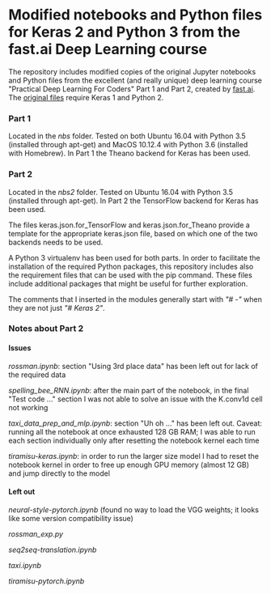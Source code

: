 # Modified notebooks and Python files for Keras 2 and Python 3 from the fast.ai Deep Learning course
The repository includes modified copies of the original Jupyter notebooks and Python files from the excellent
(and really unique) deep learning course "Practical Deep Learning For Coders" Part 1 and Part 2,
created by [fast.ai](http://fast.ai). The [original files](https://github.com/fastai/courses)
require Keras 1 and Python 2.

### Part 1
Located in the _nbs_ folder. Tested on both Ubuntu 16.04 with Python 3.5 (installed through apt-get) and
MacOS 10.12.4 with Python 3.6 (installed with Homebrew). In Part 1 the Theano backend for Keras has been used. 

### Part 2
Located in the _nbs2_ folder. Tested on Ubuntu 16.04 with Python 3.5 (installed through apt-get). In Part 2 the TensorFlow backend for Keras has been used.  

The files keras.json.for\_TensorFlow and keras.json.for\_Theano provide a template for the appropriate keras.json file, based on which one of the two backends needs to be used.

A Python 3 virtualenv has been used for both parts. In order to facilitate the installation of the required Python packages, this repository includes 
also the requirement files that can be used with the pip command. These files include additional packages that might be useful for further exploration.  

The comments that I inserted in the modules generally start with *"# -"* when they are not just *"# Keras 2"*.

### Notes about Part 2
#### Issues 
*rossman.ipynb*: section "Using 3rd place data" has been left out for lack of the required data

*spelling_bee_RNN.ipynb*: after the main part of the notebook, in the final "Test code ..." section I was not able to solve an issue with the K.conv1d cell not working 

*taxi_data_prep_and_mlp.ipynb*: section "Uh oh ..." has been left out. Caveat: running all the notebook at once exhausted 128 GB RAM; I was able to run each section individually only after resetting the notebook kernel each time

*tiramisu-keras.ipynb*: in order to run the larger size model I had to reset the notebook kernel in order to free up enough GPU memory (almost 12 GB) and jump directly to the model

#### Left out
*neural-style-pytorch.ipynb* (found no way to load the VGG weights; it looks like some version compatibility issue)

*rossman_exp.py*

*seq2seq-translation.ipynb*

*taxi.ipynb*

*tiramisu-pytorch.ipynb*
